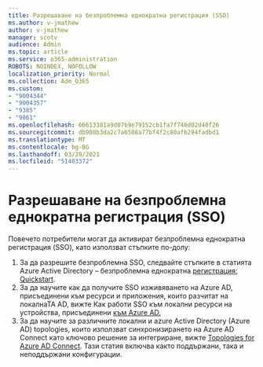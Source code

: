 ```yaml
---
title: Разрешаване на безпроблемна еднократна регистрация (SSO)
ms.author: v-jmathew
author: v-jmathew
manager: scotv
audience: Admin
ms.topic: article
ms.service: o365-administration
ROBOTS: NOINDEX, NOFOLLOW
localization_priority: Normal
ms.collection: Adm_O365
ms.custom:
- "9004344"
- "9004357"
- "9385"
- "9861"
ms.openlocfilehash: 66613381a9d07b9e79152cb1fa7f746d02d40f26
ms.sourcegitcommit: db908b3da2c7a6508a77bf4f2c80afb294fadbd1
ms.translationtype: MT
ms.contentlocale: bg-BG
ms.lasthandoff: 03/29/2021
ms.locfileid: "51403372"
---
```

# <a name="enable-seamless-single-sign-on-sso"></a>Разрешаване на безпроблемна еднократна регистрация (SSO)

Повечето потребители могат да активират безпроблемна еднократна регистрация (SSO), като използват стъпките по-долу:

1. За да разрешите безпроблемна SSO, следвайте стъпките в статията Azure Active Directory – безпроблемна еднократна [регистрация: Quickstart](https://docs.microsoft.com/azure/active-directory/hybrid/how-to-connect-sso-quick-start).
2. За да научите как да получите SSO изживяването на Azure AD, присъединени към ресурси и приложения, които разчитат на локалнаТА AD, вижте Как работи SSO към локални ресурси на устройства, присъединени [към Azure AD.](https://docs.microsoft.com/azure/active-directory/devices/azuread-join-sso)
3. За да научите за различните локални и azure Active Directory (Azure AD) topologies, които използват синхронизирането на Azure AD Connect като ключово решение за интегриране, вижте [Topologies for Azure AD Connect](https://docs.microsoft.com/azure/active-directory/hybrid/plan-connect-topologies). Тази статия включва както поддържани, така и неподдържани конфигурации.

